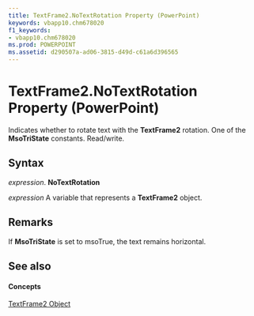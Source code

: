 ```yaml
---
title: TextFrame2.NoTextRotation Property (PowerPoint)
keywords: vbapp10.chm678020
f1_keywords:
- vbapp10.chm678020
ms.prod: POWERPOINT
ms.assetid: d290507a-ad06-3815-d49d-c61a6d396565
---
```



# TextFrame2.NoTextRotation Property (PowerPoint)

Indicates whether to rotate text with the  **TextFrame2** rotation. One of the **MsoTriState** constants. Read/write.


## Syntax

 _expression_. **NoTextRotation**

 _expression_ A variable that represents a **TextFrame2** object.


## Remarks

If  **MsoTriState** is set to msoTrue, the text remains horizontal.


## See also


#### Concepts


[TextFrame2 Object](textframe2-object-powerpoint.md)

